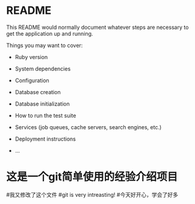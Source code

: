 # README

This README would normally document whatever steps are necessary to get the
application up and running.

Things you may want to cover:

* Ruby version

* System dependencies

* Configuration

* Database creation

* Database initialization

* How to run the test suite

* Services (job queues, cache servers, search engines, etc.)

* Deployment instructions

* ...
# 这是一个git简单使用的经验介绍项目
#我又修改了这个文件
#git is very intreasting! 
#今天好开心，学会了好多